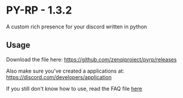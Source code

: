 # PY-RP - 1.3.2
A custom rich presence for your discord written in python

## Usage

Download the file here: https://github.com/zenqiproject/pyrp/releases

Also make sure you've created a applications at: https://discord.com/developers/application

If you still don't know how to use, read the FAQ file [here](https://github.com/zenqiproject/pyrp/releases)
